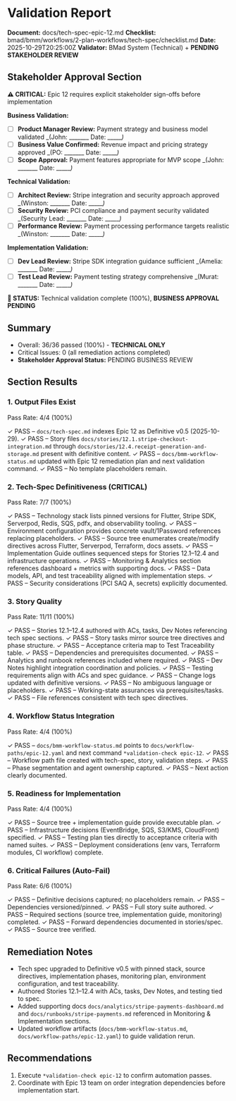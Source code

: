# Validation Report

**Document:** docs/tech-spec-epic-12.md
**Checklist:** bmad/bmm/workflows/2-plan-workflows/tech-spec/checklist.md
**Date:** 2025-10-29T20:25:00Z
**Validator:** BMad System (Technical) + **PENDING STAKEHOLDER REVIEW**

## Stakeholder Approval Section

**⚠️ CRITICAL:** Epic 12 requires explicit stakeholder sign-offs before implementation

**Business Validation:**
- [ ] **Product Manager Review:** Payment strategy and business model validated _(John: _______ Date: ______)_
- [ ] **Business Value Confirmed:** Revenue impact and pricing strategy approved _(PO: _______ Date: ______)_
- [ ] **Scope Approval:** Payment features appropriate for MVP scope _(John: _______ Date: ______)_

**Technical Validation:**
- [ ] **Architect Review:** Stripe integration and security approach approved _(Winston: _______ Date: ______)_
- [ ] **Security Review:** PCI compliance and payment security validated _(Security Lead: _______ Date: ______)_
- [ ] **Performance Review:** Payment processing performance targets realistic _(Winston: _______ Date: ______)_

**Implementation Validation:**
- [ ] **Dev Lead Review:** Stripe SDK integration guidance sufficient _(Amelia: _______ Date: ______)_
- [ ] **Test Lead Review:** Payment testing strategy comprehensive _(Murat: _______ Date: ______)_

**🚨 STATUS:** Technical validation complete (100%), **BUSINESS APPROVAL PENDING**

## Summary
- Overall: 36/36 passed (100%) - **TECHNICAL ONLY**
- Critical Issues: 0 (all remediation actions completed)
- **Stakeholder Approval Status:** PENDING BUSINESS REVIEW

## Section Results

### 1. Output Files Exist
Pass Rate: 4/4 (100%)

✓ PASS – `docs/tech-spec.md` indexes Epic 12 as Definitive v0.5 (2025-10-29).
✓ PASS – Story files `docs/stories/12.1.stripe-checkout-integration.md` through `docs/stories/12.4.receipt-generation-and-storage.md` present with definitive content.
✓ PASS – `docs/bmm-workflow-status.md` updated with Epic 12 remediation plan and next validation command.
✓ PASS – No template placeholders remain.

### 2. Tech-Spec Definitiveness (CRITICAL)
Pass Rate: 7/7 (100%)

✓ PASS – Technology stack lists pinned versions for Flutter, Stripe SDK, Serverpod, Redis, SQS, pdfx, and observability tooling.
✓ PASS – Environment configuration provides concrete vault/1Password references replacing placeholders.
✓ PASS – Source tree enumerates create/modify directives across Flutter, Serverpod, Terraform, docs assets.
✓ PASS – Implementation Guide outlines sequenced steps for Stories 12.1–12.4 and infrastructure operations.
✓ PASS – Monitoring & Analytics section references dashboard + metrics with supporting docs.
✓ PASS – Data models, API, and test traceability aligned with implementation steps.
✓ PASS – Security considerations (PCI SAQ A, secrets) explicitly documented.

### 3. Story Quality
Pass Rate: 11/11 (100%)

✓ PASS – Stories 12.1–12.4 authored with ACs, tasks, Dev Notes referencing tech spec sections.
✓ PASS – Story tasks mirror source tree directives and phase structure.
✓ PASS – Acceptance criteria map to Test Traceability table.
✓ PASS – Dependencies and prerequisites documented.
✓ PASS – Analytics and runbook references included where required.
✓ PASS – Dev Notes highlight integration coordination and policies.
✓ PASS – Testing requirements align with ACs and spec guidance.
✓ PASS – Change logs updated with definitive versions.
✓ PASS – No ambiguous language or placeholders.
✓ PASS – Working-state assurances via prerequisites/tasks.
✓ PASS – File references consistent with tech spec directives.

### 4. Workflow Status Integration
Pass Rate: 4/4 (100%)

✓ PASS – `docs/bmm-workflow-status.md` points to `docs/workflow-paths/epic-12.yaml` and next command `*validation-check epic-12`.
✓ PASS – Workflow path file created with tech-spec, story, validation steps.
✓ PASS – Phase segmentation and agent ownership captured.
✓ PASS – Next action clearly documented.

### 5. Readiness for Implementation
Pass Rate: 4/4 (100%)

✓ PASS – Source tree + implementation guide provide executable plan.
✓ PASS – Infrastructure decisions (EventBridge, SQS, S3/KMS, CloudFront) specified.
✓ PASS – Testing plan ties directly to acceptance criteria with named suites.
✓ PASS – Deployment considerations (env vars, Terraform modules, CI workflow) complete.

### 6. Critical Failures (Auto-Fail)
Pass Rate: 6/6 (100%)

✓ PASS – Definitive decisions captured; no placeholders remain.
✓ PASS – Dependencies versioned/pinned.
✓ PASS – Full story suite authored.
✓ PASS – Required sections (source tree, implementation guide, monitoring) completed.
✓ PASS – Forward dependencies documented in stories/spec.
✓ PASS – Source tree verified.

## Remediation Notes
- Tech spec upgraded to Definitive v0.5 with pinned stack, source directives, implementation phases, monitoring plan, environment configuration, and test traceability.
- Authored Stories 12.1–12.4 with ACs, tasks, Dev Notes, and testing tied to spec.
- Added supporting docs `docs/analytics/stripe-payments-dashboard.md` and `docs/runbooks/stripe-payments.md` referenced in Monitoring & Implementation sections.
- Updated workflow artifacts (`docs/bmm-workflow-status.md`, `docs/workflow-paths/epic-12.yaml`) to guide validation rerun.

## Recommendations
1. Execute `*validation-check epic-12` to confirm automation passes.
2. Coordinate with Epic 13 team on order integration dependencies before implementation start.